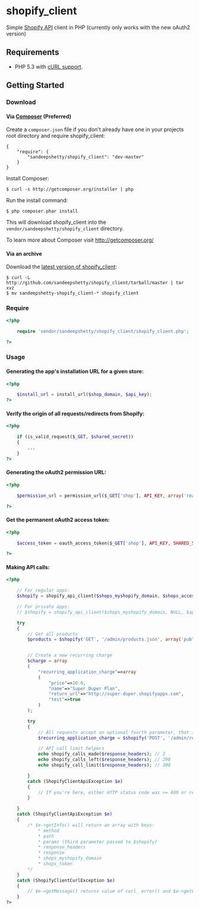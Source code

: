 # shopify_client

Simple [Shopify API](http://api.shopify.com/) client in PHP (currently only works with the new oAuth2 version)


## Requirements

* PHP 5.3 with [cURL support](http://php.net/manual/en/book.curl.php).


## Getting Started

### Download

#### Via [Composer](http://getcomposer.org/) (Preferred)

Create a `composer.json` file if you don't already have one in your projects root directory and require shopify_client:

```
{
	"require": {
		"sandeepshetty/shopify_client": "dev-master"
	}
}
```

Install Composer:
```
$ curl -s http://getcomposer.org/installer | php
```

Run the install command:
```
$ php composer.phar install
```

This will download shopify_client into the `vendor/sandeepshetty/shopify_client` directory.

To learn more about Composer visit http://getcomposer.org/


#### Via an archive

Download the [latest version of shopify_client](https://github.com/sandeepshetty/shopify_client/archives/master):

```shell
$ curl -L http://github.com/sandeepshetty/shopify_client/tarball/master | tar xvz
$ mv sandeepshetty-shopify_client-* shopify_client
```

### Require

```php
<?php

	require 'vendor/sandeepshetty/shopify_client/shopify_client.php';

?>
```

### Usage

#### Generating the app's installation URL for a given store:
```php
<?php

	$install_url = install_url($shop_domain, $api_key);
?>
```

#### Verify the origin of all requests/redirects from Shopify:
```php
<?php

	if (is_valid_request($_GET, $shared_secret))
	{
		...
	}
?>
```

#### Generating the oAuth2 permission URL:
```php
<?php

	$permission_url = permission_url($_GET['shop'], API_KEY, array('read_products'));

?>
```

#### Get the permanent oAuth2 access token:
```php
<?php

	$access_token = oauth_access_token($_GET['shop'], API_KEY, SHARED_SECRET, $_GET['code'])

?>
```

#### Making API calls:

```php
<?php

	// For regular apps:
	$shopify = shopify_api_client($shops_myshopify_domain, $shops_access_token, $api_key, $shared_secret);

	// For private apps:
	// $shopify = shopify_api_client($shops_myshopify_domain, NULL, $api_key, $password, true);

	try
	{
		// Get all products
		$products = $shopify('GET', '/admin/products.json', array('published_status'=>'published'));


		// Create a new recurring charge
		$charge = array
		(
			"recurring_application_charge"=>array
			(
				"price"=>10.0,
				"name"=>"Super Duper Plan",
				"return_url"=>"http://super-duper.shopifyapps.com",
				"test"=>true
			)
		);

		try
		{
			// All requests accept an optional fourth parameter, that is populated with the response headers.
			$recurring_application_charge = $shopify('POST', '/admin/recurring_application_charges.json', $charge, $response_headers);

			// API call limit helpers
			echo shopify_calls_made($response_headers); // 2
			echo shopify_calls_left($response_headers); // 298
			echo shopify_call_limit($response_headers); // 300

		}
		catch (ShopifyClientApiException $e)
		{
			// If you're here, either HTTP status code was >= 400 or response contained the key 'errors'
		}

	}
	catch (ShopifyClientApiException $e)
	{
		/* $e->getInfo() will return an array with keys:
			* method
			* path
			* params (third parameter passed to $shopify)
			* response_headers
			* response
			* shops_myshopify_domain
			* shops_token
		*/
	}
	catch (ShopifyClientCurlException $e)
	{
		// $e->getMessage() returns value of curl_ error() and $e->getCode() returns value of curl_errno()
	}
?>
```

